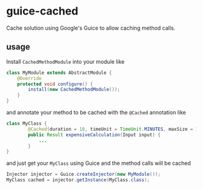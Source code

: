 # guice-cached
Cache solution using Google's Guice to allow caching method calls.

## usage

Install `CachedMethodModule` into your module like
```java
class MyModule extends AbstractModule {
    @Override
    protected void configure() {
        install(new CachedMethodModule());
    }
}
```
and annotate your method to be cached with the `@Cached` annotation like
```java
class MyClass {
        @Cached(duration = 10, timeUnit = TimeUnit.MINUTES, maxSize = 100)
        public Result expensiveCalculation(Input input) {
            ...
        }
}
```
and just get your `MyClass` using Guice and the method calls will be cached
```java
Injector injector = Guice.createInjector(new MyModule());
MyClass cached = injector.getInstance(MyClass.class);
``` 